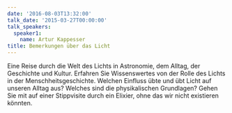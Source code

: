 ```yaml
---
date: '2016-08-03T13:32:00'
talk_date: '2015-03-27T00:00:00'
talk_speakers:
  speaker1:
    name: Artur Kappesser
title: Bemerkungen über das Licht
---
```


Eine Reise durch die Welt des Lichts in Astronomie, dem Alltag, der Geschichte und Kultur. Erfahren Sie Wissenswertes von der Rolle des Lichts in der Menschheitsgeschichte. Welchen Einfluss übte und übt Licht auf unseren Alltag aus? Welches sind die physikalischen Grundlagen? Gehen Sie mit auf einer Stippvisite durch ein Elixier, ohne das wir nicht existieren könnten.